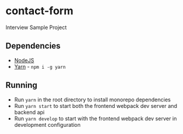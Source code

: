 # contact-form
Interview Sample Project

## Dependencies
- [NodeJS](https://nodejs.org/en/)
- [Yarn](https://yarnpkg.com/) - `npm i -g yarn`

## Running
- Run `yarn` in the root directory to install monorepo dependencies
- Run `yarn start` to start both the frontend webpack dev server and backend api
- Run `yarn develop` to start with the frontend webpack dev server in development configuration